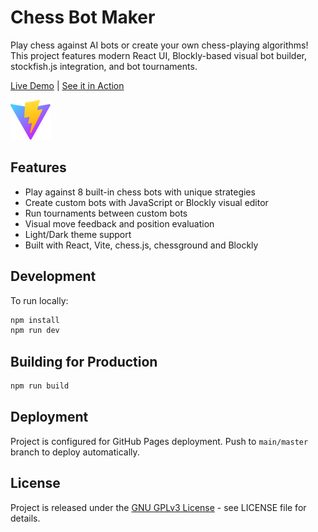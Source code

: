 # Chess Bot Maker

Play chess against AI bots or create your own chess-playing algorithms! This project features modern React UI, Blockly-based visual bot builder, stockfish.js integration, and bot tournaments.

[Live Demo](https://chess-bot-maker.netlify.app) | [See it in Action](#screenshot)

![Chess Bot Maker Screenshot](public/vite.svg)

## Features

- Play against 8 built-in chess bots with unique strategies
- Create custom bots with JavaScript or Blockly visual editor
- Run tournaments between custom bots
- Visual move feedback and position evaluation
- Light/Dark theme support
- Built with React, Vite, chess.js, chessground and Blockly

## Development

To run locally:

```bash
npm install
npm run dev
```

## Building for Production

```bash
npm run build
```

## Deployment

Project is configured for GitHub Pages deployment. Push to `main/master` branch to deploy automatically.

## License
Project is released under the [GNU GPLv3 License](LICENSE) - see LICENSE file for details.

